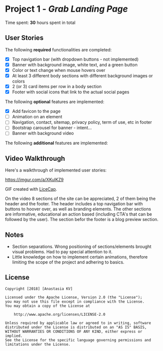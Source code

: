 # Project 1 - *Grab Landing Page*

Time spent: **30** hours spent in total

## User Stories

The following **required** functionalities are completed:

* [X] Top navigation bar (with dropdown buttons - not implemented)
* [X] Banner with background image, white text, and a green button
* [X] Color or text change when mouse hovers over
* [X] At least 3 different body sections with different background images or colors
* [X] 2 (or 3) card items per row in a body section
* [X] Footer with social icons that link to the actual social pages

The following **optional** features are implemented:

* [X] Add favicon to the page
* [ ] Animation on an element
* [ ] Navigation, contact, sitemap, privacy policy, term of use, etc in footer
* [ ] Bootstrap carousel for banner - intent...
* [ ] Banner with background video

The following **additional** features are implemented:

## Video Walkthrough

Here's a walkthrough of implemented user stories:

https://imgur.com/a/XKulKZ9

GIF created with [LiceCap](http://www.cockos.com/licecap/).

On the video 8 sections of the site can be appreciated, 2 of them being the header and the footer.
The header includes a top navigation bar with buttons to hoover over, as well as branding elements. 
The other sections are informative, educational an action based (including CTA's that can be followed by the user).
The section befor the footer is a blog preview section.

## Notes

- Section separations. Wrong positioning of sections/elements brought visual problems. Had to pay special attention to it. 
- Little knowledge on how to implement certain animations, therefore limiting the scope of the project and adhering to basics.

## License

    Copyright [2018] [Anastasia KV]

    Licensed under the Apache License, Version 2.0 (the "License");
    you may not use this file except in compliance with the License.
    You may obtain a copy of the License at

        http://www.apache.org/licenses/LICENSE-2.0

    Unless required by applicable law or agreed to in writing, software
    distributed under the License is distributed on an "AS IS" BASIS,
    WITHOUT WARRANTIES OR CONDITIONS OF ANY KIND, either express or implied.
    See the License for the specific language governing permissions and
    limitations under the License.

